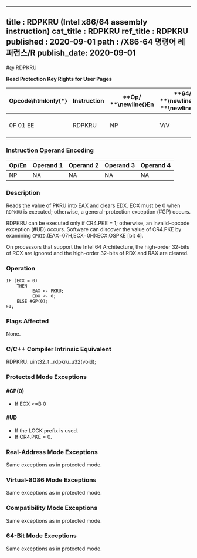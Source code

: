 ----------------------------
title : RDPKRU (Intel x86/64 assembly instruction)
cat_title : RDPKRU
ref_title : RDPKRU
published : 2020-09-01
path : /X86-64 명령어 레퍼런스/R
publish_date: 2020-09-01
----------------------------
#@ RDPKRU

**Read Protection Key Rights for User Pages**

|**Opcode\htmlonly{*}**|**Instruction**|**Op/ **\newline{}**En**|**64/32bit **\newline{}**Mode **\newline{}**Support**|**CPUID **\newline{}**Feature **\newline{}**Flag**|**Description**|
|----------------------|---------------|------------------------|-----------------------------------------------------|--------------------------------------------------|---------------|
|0F 01 EE|RDPKRU|NP|V/V|OSPKE|Reads PKRU into EAX.|
### Instruction Operand Encoding


|Op/En|Operand 1|Operand 2|Operand 3|Operand 4|
|-----|---------|---------|---------|---------|
|NP|NA|NA|NA|NA|
### Description


Reads the value of PKRU into EAX and clears EDX. ECX must be 0 when `RDPKRU` is executed; otherwise, a general-protection exception (#GP) occurs.

RDPKRU can be executed only if CR4.PKE = 1; otherwise, an invalid-opcode exception (#UD) occurs. Software can discover the value of CR4.PKE by examining `CPUID`.(EAX=07H,ECX=0H):ECX.OSPKE [bit 4].

On processors that support the Intel 64 Architecture, the high-order 32-bits of RCX are ignored and the high-order 32-bits of RDX and RAX are cleared.


### Operation

```info-verb
IF (ECX = 0) 
    THEN
          EAX <- PKRU;
          EDX <- 0;
    ELSE #GP(0); 
FI;
```
### Flags Affected


None.

### C/C++ Compiler Intrinsic Equivalent


RDPKRU: uint32_t _rdpkru_u32(void);


### Protected Mode Exceptions

#### #GP(0)
* If ECX >=B  0 

#### #UD
* If the LOCK prefix is used.
* If CR4.PKE = 0.

### Real-Address Mode Exceptions



Same exceptions as in protected mode.


### Virtual-8086 Mode Exceptions



Same exceptions as in protected mode.


### Compatibility Mode Exceptions



Same exceptions as in protected mode.


### 64-Bit Mode Exceptions



Same exceptions as in protected mode.

